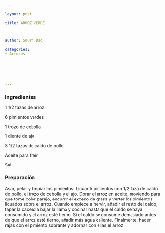 ```yaml
---

layout: post

title: ARROZ VERDE



author: Smurf Dad

categories:
- Arroces






---
```


<h3>Ingredientes</h3>

1 1/2 tazas de arroz

6 pimientos verdes

1 trozo de cebolla

1 diente de ajo

3 1/2 tazas de caldo de pollo

Aceite para freír

Sal

<h3>Preparación</h3>

Asar, pelar y limpiar los pimientos. Licuar 5 pimientos con 1/2 taza de caldo de pollo, el trozo de cebolla y el ajo. Dorar el arroz en aceite, moviendo para que tome color parejo, escurrir el exceso de grasa y verter los pimientos licuados sobre el arroz. Cuando empiece a hervir, añadir el resto del caldo, tapar la cacerola bajar la llama y cocinar hasta que el caldo se haya consumido y el arroz esté tierno. Si el caldo se consume demasiado antes de que el arroz esté tierno, añadir más agua caliente. Finalmente, hacer rajas con el pimiento sobrante y adornar con ellas el arroz